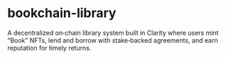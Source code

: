 # bookchain-library
A decentralized on‑chain library system built in Clarity where users mint “Book” NFTs, lend and borrow with stake‑backed agreements, and earn reputation for timely returns.
